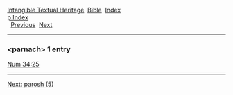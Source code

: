 [Intangible Textual Heritage](../../index)  [Bible](../index) 
[Index](index)   
[p Index](_p_)  
  [Previous](c08257)  [Next](c08259) 

------------------------------------------------------------------------

### &lt;parnach&gt; 1 entry

[Num 34:25](../kjv/num034.htm#025)  

------------------------------------------------------------------------

[Next: parosh (5)](c08259)
